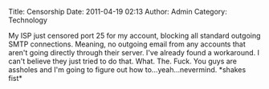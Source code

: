 Title: Censorship
Date: 2011-04-19 02:13
Author: Admin
Category: Technology

My ISP just censored port 25 for my account, blocking all standard
outgoing SMTP connections. Meaning, no outgoing email from any accounts
that aren't going directly through their server. I've already found a
workaround. I can't believe they just tried to do that. What. The. Fuck.
You guys are assholes and I'm going to figure out how
to...yeah...nevermind. \*shakes fist\*
